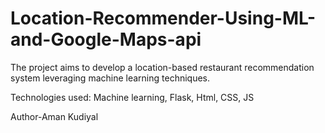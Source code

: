 # Location-Recommender-Using-ML-and-Google-Maps-api
The project aims to develop a location-based restaurant recommendation system leveraging machine learning techniques.

Technologies used: Machine learning, Flask, Html, CSS, JS

Author-Aman Kudiyal
